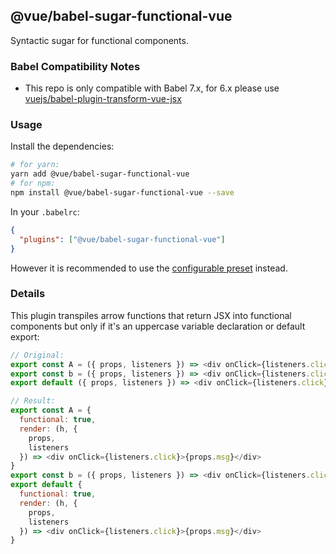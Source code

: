 ## @vue/babel-sugar-functional-vue

Syntactic sugar for functional components.

### Babel Compatibility Notes

- This repo is only compatible with Babel 7.x, for 6.x please use [vuejs/babel-plugin-transform-vue-jsx](https://github.com/vuejs/babel-plugin-transform-vue-jsx)

### Usage

Install the dependencies:

```sh
# for yarn:
yarn add @vue/babel-sugar-functional-vue
# for npm:
npm install @vue/babel-sugar-functional-vue --save
```

In your `.babelrc`:

```json
{
  "plugins": ["@vue/babel-sugar-functional-vue"]
}
```

However it is recommended to use the [configurable preset](../babel-preset-jsx/README.md) instead.

### Details

This plugin transpiles arrow functions that return JSX into functional components but only if it's an uppercase variable declaration or default export:

```js
// Original:
export const A = ({ props, listeners }) => <div onClick={listeners.click}>{props.msg}</div>
export const b = ({ props, listeners }) => <div onClick={listeners.click}>{props.msg}</div>
export default ({ props, listeners }) => <div onClick={listeners.click}>{props.msg}</div>

// Result:
export const A = {
  functional: true,
  render: (h, {
    props,
    listeners
  }) => <div onClick={listeners.click}>{props.msg}</div>
}
export const b = ({ props, listeners }) => <div onClick={listeners.click}>{props.msg}</div>
export default {
  functional: true,
  render: (h, {
    props,
    listeners
  }) => <div onClick={listeners.click}>{props.msg}</div>
}
```
